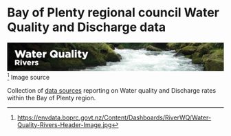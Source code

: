 # Bay of Plenty regional council Water Quality and Discharge data
![image](/img/Water-Quality-Rivers-Header-Image.jpg)
<br>
[^1] Image source

Collection of [data sources](https://monitoring.boprc.govt.nz/MonitoredSites/cgi-bin/hydwebserver.cgi/districts/details?district=3) reporting on Water quality and Discharge rates within the Bay of Plenty region.

[^1]: https://envdata.boprc.govt.nz/Content/Dashboards/RiverWQ/Water-Quality-Rivers-Header-Image.jpg